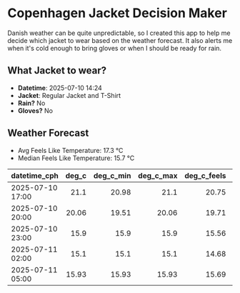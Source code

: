 
# Copenhagen Jacket Decision Maker

Danish weather can be quite unpredictable, so I created this app to help me decide which jacket to wear based on the weather forecast. 
It also alerts me when it's cold enough to bring gloves or when I should be ready for rain.

## What Jacket to wear?

- **Datetime**: 2025-07-10 14:24
- **Jacket**: Regular Jacket and T-Shirt
- **Rain?** No
- **Gloves?** No

## Weather Forecast
- Avg Feels Like Temperature: 17.3 °C
- Median Feels Like Temperature: 15.7 °C

| datetime_cph     |   deg_c |   deg_c_min |   deg_c_max |   deg_c_feels | weather   | wind   | rain   |
|:-----------------|--------:|------------:|------------:|--------------:|:----------|:-------|:-------|
| 2025-07-10 17:00 |   21.1  |       20.98 |       21.1  |         20.75 | Clouds    | Low    | None   |
| 2025-07-10 20:00 |   20.06 |       19.51 |       20.06 |         19.71 | Clouds    | Low    | None   |
| 2025-07-10 23:00 |   15.9  |       15.9  |       15.9  |         15.56 | Clear     | Low    | None   |
| 2025-07-11 02:00 |   15.1  |       15.1  |       15.1  |         14.68 | Clear     | Low    | None   |
| 2025-07-11 05:00 |   15.93 |       15.93 |       15.93 |         15.69 | Clear     | Low    | None   |
        